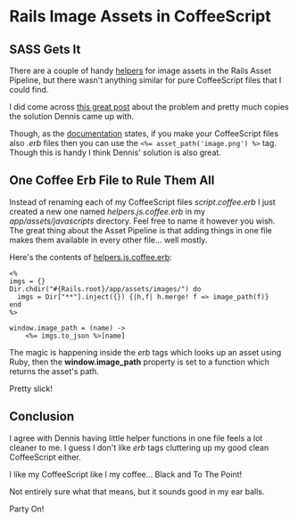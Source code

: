 # Rails Image Assets in CoffeeScript

## SASS Gets It

There are a couple of handy [helpers](http://guides.rubyonrails.org/asset_pipeline.html#css-and-sass) for image assets in the Rails Asset Pipeline, but there wasn't anything similar for pure CoffeeScript files that I could find.

I did come across [this great post](http://dennisreimann.de/blog/referencing-rails-assets-in-coffeescript/) about the problem and pretty much copies the solution Dennis came up with.

Though, as the [documentation](http://guides.rubyonrails.org/asset_pipeline.html#javascript-coffeescript-and-erb) states, if you make your CoffeeScript files also *.erb* files then you can use the ```<%= asset_path('image.png') %>``` tag.  Though this is handy I think Dennis' solution is also great.

## One Coffee Erb File to Rule Them All

Instead of renaming each of my CoffeeScript files *script.coffee.erb* I just created a new one named *helpers.js.coffee.erb* in my *app/assets/javascripts* directory.  Feel free to name it however you wish.  The great thing about the Asset Pipeline is that adding things in one file makes them available in every other file... well mostly.

Here's the contents of [helpers.js.coffee.erb](https://github.com/asommer70/bcn/blob/master/app/assets/javascripts/helpers.js.coffee.erb):

```
<%
imgs = {}
Dir.chdir("#{Rails.root}/app/assets/images/") do
  imgs = Dir["**"].inject({}) {|h,f| h.merge! f => image_path(f)}
end
%>

window.image_path = (name) ->
    <%= imgs.to_json %>[name]
```

The magic is happening inside the *erb* tags which looks up an asset using Ruby, then the **window.image_path** property is set to a function which returns the asset's path.

Pretty slick!

## Conclusion

I agree with Dennis having little helper functions in one file feels a lot cleaner to me.  I guess I don't like *erb* tags cluttering up my good clean CoffeeScript either.

I like my CoffeeScript like I my coffee... Black and To The Point!

Not entirely sure what that means, but it sounds good in my ear balls.

Party On!